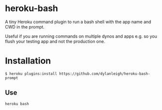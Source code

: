 # heroku-bash
A tiny Heroku command plugin to run a bash shell with the app name and
CWD in the prompt.

Useful if you are running commands on multiple dynos and apps e.g. so
you flush your testing app and not the production one.

# Installation

```
$ heroku plugins:install https://github.com/dylanleigh/heroku-bash-prompt
```

## Use

```
heroku bash
```
